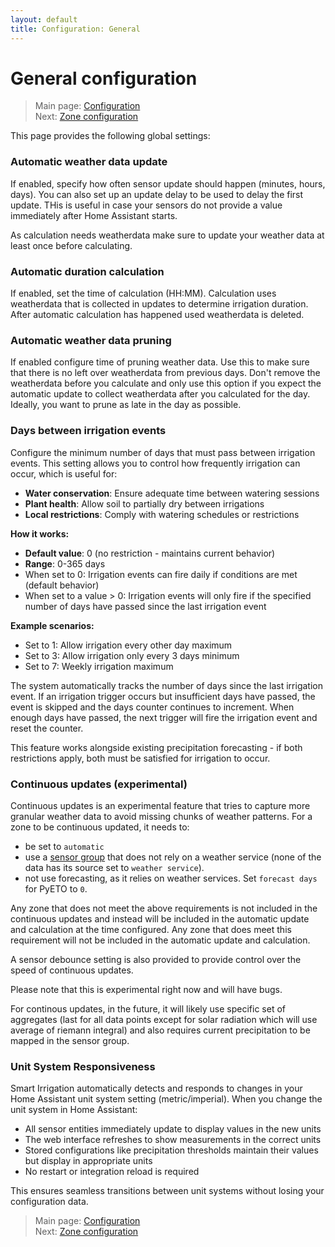 ```yaml
---
layout: default
title: Configuration: General
---
```

# General configuration

> Main page: [Configuration](configuration.md)<br/>
> Next: [Zone configuration](configuration-zones.md)

This page provides the following global settings:

### Automatic weather data update
If enabled, specify how often sensor update should happen (minutes, hours, days). You can also set up an update delay to be used to delay the first update. THis is useful in case your sensors do not provide a value immediately after Home Assistant starts.

As calculation needs weatherdata make sure to update your weather data at least once before calculating.

### Automatic duration calculation
If enabled, set the time of calculation (HH:MM). Calculation uses weatherdata that is collected in updates to determine irrigation duration. After automatic calculation has happened used weatherdata is deleted.

### Automatic weather data pruning
If enabled configure time of pruning weather data. Use this to make sure that there is no left over weatherdata from previous days. Don't remove the weatherdata before you calculate and only use this option if you expect the automatic update to collect weatherdata after you calculated for the day. Ideally, you want to prune as late in the day as possible.

### Days between irrigation events
Configure the minimum number of days that must pass between irrigation events. This setting allows you to control how frequently irrigation can occur, which is useful for:
* **Water conservation**: Ensure adequate time between watering sessions
* **Plant health**: Allow soil to partially dry between irrigations
* **Local restrictions**: Comply with watering schedules or restrictions

**How it works:**
* **Default value**: 0 (no restriction - maintains current behavior)
* **Range**: 0-365 days
* When set to 0: Irrigation events can fire daily if conditions are met (default behavior)
* When set to a value > 0: Irrigation events will only fire if the specified number of days have passed since the last irrigation event

**Example scenarios:**
* Set to 1: Allow irrigation every other day maximum
* Set to 3: Allow irrigation only every 3 days minimum  
* Set to 7: Weekly irrigation maximum

The system automatically tracks the number of days since the last irrigation event. If an irrigation trigger occurs but insufficient days have passed, the event is skipped and the days counter continues to increment. When enough days have passed, the next trigger will fire the irrigation event and reset the counter.

This feature works alongside existing precipitation forecasting - if both restrictions apply, both must be satisfied for irrigation to occur.

### Continuous updates (experimental)
Continuous updates is an experimental feature that tries to capture more granular weather data to avoid missing chunks of weather patterns. For a zone to be continuous updated, it needs to:
* be set to `automatic`
* use a [sensor group](configuration-sensor-groups.md) that does not rely on a weather service (none of the data has its source set to `weather service`). 
* not use forecasting, as it relies on weather services. Set `forecast days` for PyETO to `0`.

Any zone that does not meet the above requirements is not included in the continuous updates and instead will be included in the automatic update and calculation at the time configured. 
Any zone that does meet this requirement will not be included in the automatic update and calculation.

A sensor debounce setting is also provided to provide control over the speed of continuous updates.

Please note that this is experimental right now and will have bugs.

For continous updates, in the future, it will likely use specific set of aggregates (last for all data points except for solar radiation which will use average of riemann integral) and also requires current precipitation to be mapped in the sensor group.

### Unit System Responsiveness
Smart Irrigation automatically detects and responds to changes in your Home Assistant unit system setting (metric/imperial). When you change the unit system in Home Assistant:
* All sensor entities immediately update to display values in the new units
* The web interface refreshes to show measurements in the correct units  
* Stored configurations like precipitation thresholds maintain their values but display in appropriate units
* No restart or integration reload is required

This ensures seamless transitions between unit systems without losing your configuration data.


> Main page: [Configuration](configuration.md)<br/>
> Next: [Zone configuration](configuration-zones.md)
